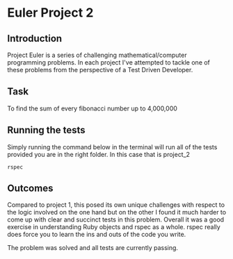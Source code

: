 # Euler Project 2

## Introduction

Project Euler is a series of challenging mathematical/computer programming problems. In each project I've attempted to tackle one of these problems from the perspective of a Test Driven Developer.

## Task

To find the sum of every fibonacci number up to 4,000,000

## Running the tests

Simply running the command below in the terminal will run all of the tests provided you are in the right folder. In this case that is project_2
```
rspec
```

## Outcomes

Compared to project 1, this posed its own unique challenges with respect to the logic involved on the one hand but on the other I found it much harder to come up with clear and succinct tests in this problem. Overall it was a good exercise in understanding Ruby objects and rspec as a whole. rspec really does force you to learn the ins and outs of the code you write.

The problem was solved and all tests are currently passing.